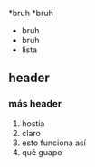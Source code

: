 *bruh
*bruh
* bruh
* bruh
* lista
## header
### más header
1. hostia 
2. claro
3. esto funciona así
4. qué guapo
